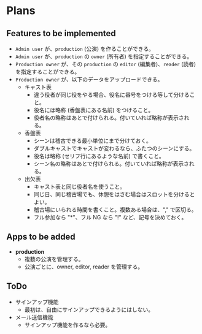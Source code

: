 # Plans

## Features to be implemented

- `Admin user` が、`production` (公演) を作ることができる。
- `Admin user` が、`production` の `owner` (所有者) を指定することができる。
- `Production owner` が、その `production` の `editor` (編集者)、`reader` (読者) を指定することができる。
- `Production owner` が、以下のデータをアップロードできる。
    - キャスト表
        - 違う役者が同じ役をやる場合、役名に番号をつける等して分けること。
        - 役名には略称 (香盤表にある名前) をつけること。
        - 役者名の略称はあとで付けられる。付いていれば略称が表示される。
    - 香盤表
        - シーンは稽古できる最小単位にまで分けておく。
        - ダブルキャストでキャストが変わるなら、ふたつのシーンにする。
        - 役名は略称 (セリフ行にあるような名前) で書くこと。
        - シーン名の略称はあとで付けられる。付いていれば略称が表示される。
    - 出欠表
        - キャスト表と同じ役者名を使うこと。
        - 同じ日、同じ稽古場でも、休憩をはさむ場合はスロットを分けるとよい。
        - 稽古場にいられる時間を書くこと。複数ある場合は、"," で区切る。
        - フル参加なら "*"、フル NG なら "!" など、記号を決めておく。

## Apps to be added
- **production**
    - 複数の公演を管理する。
    - 公演ごとに、owner, editor, reader を管理する。

## ToDo
- サインアップ機能
    - 最初は、自由にサインアップできるようにはしない。
- メール送信機能
    - サインアップ機能を作るなら必要。

